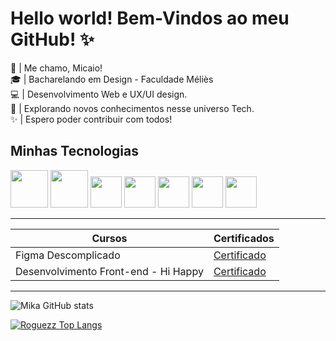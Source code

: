 # Hello world! Bem-Vindos ao meu GitHub! ✨

👀 | Me chamo, Micaio! <br>
🎓 | Bacharelando em Design - Faculdade Méliès <br>
💻 | Desenvolvimento Web e UX/UI design. <br>
🚀 | Explorando novos conhecimentos nesse universo Tech. <br>
✨ | Espero poder contribuir com todos!

## Minhas Tecnologias

<img src="https://cdn.jsdelivr.net/gh/devicons/devicon@latest/icons/html5/html5-original-wordmark.svg"
width="60px">
<img src="https://cdn.jsdelivr.net/gh/devicons/devicon@latest/icons/css3/css3-original-wordmark.svg"
width="60px">
<img src="https://cdn.jsdelivr.net/gh/devicons/devicon@latest/icons/javascript/javascript-original.svg"
width="50px">
<img src="https://cdn.jsdelivr.net/gh/devicons/devicon@latest/icons/git/git-original.svg"
width="50px">
<img src="https://cdn.jsdelivr.net/gh/devicons/devicon@latest/icons/figma/figma-original.svg"
width="50px">
<img src="https://cdn.jsdelivr.net/gh/devicons/devicon@latest/icons/photoshop/photoshop-original.svg"
width="50px">
<img src="https://cdn.jsdelivr.net/gh/devicons/devicon@latest/icons/illustrator/illustrator-plain.svg"
width="50px">

---

| Cursos | Certificados |
| ------ | ------------ |
| Figma Descomplicado | [Certificado](https://acesso.giotonello.com.br/certificates/bZ1AXa)
| Desenvolvimento Front-end - Hi Happy | [Certificado](https://hermes.dio.me/certificates/HBJLO3C0.pdf)

---

![Mika GitHub stats](https://github-readme-stats.vercel.app/api?username=roguezz612&show_icons=true&theme=github_dark)

[![Roguezz Top Langs](https://github-readme-stats.vercel.app/api/top-langs/?username=roguezz612)](https://github.com/anuraghazra/github-readme-stats)